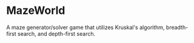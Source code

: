 # MazeWorld
A maze generator/solver game that utilizes Kruskal's algorithm, breadth-first search, and depth-first search. 
